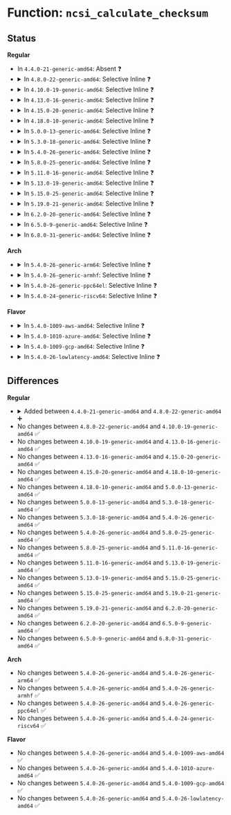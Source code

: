 # Function: <code>ncsi_calculate_checksum</code>

## Status
<b>Regular</b>
<ul>
<li>
In <code>4.4.0-21-generic-amd64</code>: Absent ❓
</li>
<li>
<details>
<summary>In <code>4.8.0-22-generic-amd64</code>: Selective Inline ❓</summary>

```c
u32 ncsi_calculate_checksum(unsigned char * data, int len)
```

```json
{
  "name": "ncsi_calculate_checksum",
  "collision_type": "Unique Global",
  "inline_type": "Selective",
  "funcs": [
    {
      "addr": 18446744071587806585,
      "name": "ncsi_calculate_checksum",
      "external": true,
      "loc": "net/ncsi/ncsi-cmd.c:24",
      "file": "net/ncsi/ncsi-cmd.c",
      "inline": "not declared, inlined",
      "caller_inline": [
        "net/ncsi/ncsi-cmd.c:ncsi_cmd_build_header"
      ],
      "caller_func": [
        "net/ncsi/ncsi-rsp.c:ncsi_validate_rsp_pkt",
        "net/ncsi/ncsi-aen.c:ncsi_aen_handler"
      ]
    }
  ],
  "symbols": [
    {
      "addr": 18446744071587807936,
      "name": "ncsi_calculate_checksum",
      "section": ".text",
      "bind": "STB_GLOBAL",
      "size": 54
    }
  ]
}
```
</details>
</li>
<li>
<details>
<summary>In <code>4.10.0-19-generic-amd64</code>: Selective Inline ❓</summary>

```c
u32 ncsi_calculate_checksum(unsigned char * data, int len)
```

```json
{
  "name": "ncsi_calculate_checksum",
  "collision_type": "Unique Global",
  "inline_type": "Selective",
  "funcs": [
    {
      "addr": 18446744071588020009,
      "name": "ncsi_calculate_checksum",
      "external": true,
      "loc": "net/ncsi/ncsi-cmd.c:24",
      "file": "net/ncsi/ncsi-cmd.c",
      "inline": "not declared, inlined",
      "caller_inline": [
        "net/ncsi/ncsi-cmd.c:ncsi_cmd_build_header"
      ],
      "caller_func": [
        "net/ncsi/ncsi-rsp.c:ncsi_validate_rsp_pkt",
        "net/ncsi/ncsi-aen.c:ncsi_aen_handler"
      ]
    }
  ],
  "symbols": [
    {
      "addr": 18446744071588021360,
      "name": "ncsi_calculate_checksum",
      "section": ".text",
      "bind": "STB_GLOBAL",
      "size": 54
    }
  ]
}
```
</details>
</li>
<li>
<details>
<summary>In <code>4.13.0-16-generic-amd64</code>: Selective Inline ❓</summary>

```c
u32 ncsi_calculate_checksum(unsigned char * data, int len)
```

```json
{
  "name": "ncsi_calculate_checksum",
  "collision_type": "Unique Global",
  "inline_type": "Selective",
  "funcs": [
    {
      "addr": 18446744071588178141,
      "name": "ncsi_calculate_checksum",
      "external": true,
      "loc": "net/ncsi/ncsi-cmd.c:24",
      "file": "net/ncsi/ncsi-cmd.c",
      "inline": "not declared, inlined",
      "caller_inline": [
        "net/ncsi/ncsi-cmd.c:ncsi_cmd_build_header"
      ],
      "caller_func": [
        "net/ncsi/ncsi-rsp.c:ncsi_validate_rsp_pkt",
        "net/ncsi/ncsi-aen.c:ncsi_aen_handler"
      ]
    }
  ],
  "symbols": [
    {
      "addr": 18446744071588179424,
      "name": "ncsi_calculate_checksum",
      "section": ".text",
      "bind": "STB_GLOBAL",
      "size": 54
    }
  ]
}
```
</details>
</li>
<li>
<details>
<summary>In <code>4.15.0-20-generic-amd64</code>: Selective Inline ❓</summary>

```c
u32 ncsi_calculate_checksum(unsigned char * data, int len)
```

```json
{
  "name": "ncsi_calculate_checksum",
  "collision_type": "Unique Global",
  "inline_type": "Selective",
  "funcs": [
    {
      "addr": 18446744071588724109,
      "name": "ncsi_calculate_checksum",
      "external": true,
      "loc": "net/ncsi/ncsi-cmd.c:24",
      "file": "net/ncsi/ncsi-cmd.c",
      "inline": "not declared, inlined",
      "caller_inline": [
        "net/ncsi/ncsi-cmd.c:ncsi_cmd_build_header"
      ],
      "caller_func": [
        "net/ncsi/ncsi-rsp.c:ncsi_validate_rsp_pkt",
        "net/ncsi/ncsi-aen.c:ncsi_aen_handler"
      ]
    }
  ],
  "symbols": [
    {
      "addr": 18446744071588725392,
      "name": "ncsi_calculate_checksum",
      "section": ".text",
      "bind": "STB_GLOBAL",
      "size": 54
    }
  ]
}
```
</details>
</li>
<li>
<details>
<summary>In <code>4.18.0-10-generic-amd64</code>: Selective Inline ❓</summary>

```c
u32 ncsi_calculate_checksum(unsigned char * data, int len)
```

```json
{
  "name": "ncsi_calculate_checksum",
  "collision_type": "Unique Global",
  "inline_type": "Selective",
  "funcs": [
    {
      "addr": 18446744071589091366,
      "name": "ncsi_calculate_checksum",
      "external": true,
      "loc": "net/ncsi/ncsi-cmd.c:24",
      "file": "net/ncsi/ncsi-cmd.c",
      "inline": "not declared, inlined",
      "caller_inline": [
        "net/ncsi/ncsi-cmd.c:ncsi_cmd_build_header"
      ],
      "caller_func": [
        "net/ncsi/ncsi-rsp.c:ncsi_validate_rsp_pkt",
        "net/ncsi/ncsi-aen.c:ncsi_aen_handler"
      ]
    }
  ],
  "symbols": [
    {
      "addr": 18446744071589092640,
      "name": "ncsi_calculate_checksum",
      "section": ".text",
      "bind": "STB_GLOBAL",
      "size": 54
    }
  ]
}
```
</details>
</li>
<li>
<details>
<summary>In <code>5.0.0-13-generic-amd64</code>: Selective Inline ❓</summary>

```c
u32 ncsi_calculate_checksum(unsigned char * data, int len)
```

```json
{
  "name": "ncsi_calculate_checksum",
  "collision_type": "Unique Global",
  "inline_type": "Selective",
  "funcs": [
    {
      "addr": 18446744071589318358,
      "name": "ncsi_calculate_checksum",
      "external": true,
      "loc": "net/ncsi/ncsi-cmd.c:25",
      "file": "net/ncsi/ncsi-cmd.c",
      "inline": "not declared, inlined",
      "caller_inline": [
        "net/ncsi/ncsi-cmd.c:ncsi_cmd_build_header"
      ],
      "caller_func": [
        "net/ncsi/ncsi-rsp.c:ncsi_validate_rsp_pkt",
        "net/ncsi/ncsi-aen.c:ncsi_aen_handler"
      ]
    }
  ],
  "symbols": [
    {
      "addr": 18446744071589319744,
      "name": "ncsi_calculate_checksum",
      "section": ".text",
      "bind": "STB_GLOBAL",
      "size": 54
    }
  ]
}
```
</details>
</li>
<li>
<details>
<summary>In <code>5.3.0-18-generic-amd64</code>: Selective Inline ❓</summary>

```c
u32 ncsi_calculate_checksum(unsigned char * data, int len)
```

```json
{
  "name": "ncsi_calculate_checksum",
  "collision_type": "Unique Global",
  "inline_type": "Selective",
  "funcs": [
    {
      "addr": 18446744071589773635,
      "name": "ncsi_calculate_checksum",
      "external": true,
      "loc": "net/ncsi/ncsi-cmd.c:21",
      "file": "net/ncsi/ncsi-cmd.c",
      "inline": "not declared, inlined",
      "caller_inline": [
        "net/ncsi/ncsi-cmd.c:ncsi_cmd_build_header"
      ],
      "caller_func": [
        "net/ncsi/ncsi-rsp.c:ncsi_validate_rsp_pkt",
        "net/ncsi/ncsi-aen.c:ncsi_aen_handler"
      ]
    }
  ],
  "symbols": [
    {
      "addr": 18446744071589775056,
      "name": "ncsi_calculate_checksum",
      "section": ".text",
      "bind": "STB_GLOBAL",
      "size": 54
    }
  ]
}
```
</details>
</li>
<li>
<details>
<summary>In <code>5.4.0-26-generic-amd64</code>: Selective Inline ❓</summary>

```c
u32 ncsi_calculate_checksum(unsigned char * data, int len)
```

```json
{
  "name": "ncsi_calculate_checksum",
  "collision_type": "Unique Global",
  "inline_type": "Selective",
  "funcs": [
    {
      "addr": 18446744071589997315,
      "name": "ncsi_calculate_checksum",
      "external": true,
      "loc": "net/ncsi/ncsi-cmd.c:21",
      "file": "net/ncsi/ncsi-cmd.c",
      "inline": "not declared, inlined",
      "caller_inline": [
        "net/ncsi/ncsi-cmd.c:ncsi_cmd_build_header"
      ],
      "caller_func": [
        "net/ncsi/ncsi-rsp.c:ncsi_validate_rsp_pkt",
        "net/ncsi/ncsi-aen.c:ncsi_aen_handler"
      ]
    }
  ],
  "symbols": [
    {
      "addr": 18446744071589998736,
      "name": "ncsi_calculate_checksum",
      "section": ".text",
      "bind": "STB_GLOBAL",
      "size": 54
    }
  ]
}
```
</details>
</li>
<li>
<details>
<summary>In <code>5.8.0-25-generic-amd64</code>: Selective Inline ❓</summary>

```c
u32 ncsi_calculate_checksum(unsigned char * data, int len)
```

```json
{
  "name": "ncsi_calculate_checksum",
  "collision_type": "Unique Global",
  "inline_type": "Selective",
  "funcs": [
    {
      "addr": 18446744071591028227,
      "name": "ncsi_calculate_checksum",
      "external": true,
      "loc": "net/ncsi/ncsi-cmd.c:21",
      "file": "net/ncsi/ncsi-cmd.c",
      "inline": "not declared, inlined",
      "caller_inline": [
        "net/ncsi/ncsi-cmd.c:ncsi_cmd_build_header"
      ],
      "caller_func": [
        "net/ncsi/ncsi-rsp.c:ncsi_validate_rsp_pkt",
        "net/ncsi/ncsi-aen.c:ncsi_aen_handler"
      ]
    }
  ],
  "symbols": [
    {
      "addr": 18446744071591029680,
      "name": "ncsi_calculate_checksum",
      "section": ".text",
      "bind": "STB_GLOBAL",
      "size": 62
    }
  ]
}
```
</details>
</li>
<li>
<details>
<summary>In <code>5.11.0-16-generic-amd64</code>: Selective Inline ❓</summary>

```c
u32 ncsi_calculate_checksum(unsigned char * data, int len)
```

```json
{
  "name": "ncsi_calculate_checksum",
  "collision_type": "Unique Global",
  "inline_type": "Selective",
  "funcs": [
    {
      "addr": 18446744071591092227,
      "name": "ncsi_calculate_checksum",
      "external": true,
      "loc": "net/ncsi/ncsi-cmd.c:21",
      "file": "net/ncsi/ncsi-cmd.c",
      "inline": "not declared, inlined",
      "caller_inline": [
        "net/ncsi/ncsi-cmd.c:ncsi_cmd_build_header"
      ],
      "caller_func": [
        "net/ncsi/ncsi-rsp.c:ncsi_validate_rsp_pkt",
        "net/ncsi/ncsi-aen.c:ncsi_aen_handler"
      ]
    }
  ],
  "symbols": [
    {
      "addr": 18446744071591093680,
      "name": "ncsi_calculate_checksum",
      "section": ".text",
      "bind": "STB_GLOBAL",
      "size": 62
    }
  ]
}
```
</details>
</li>
<li>
<details>
<summary>In <code>5.13.0-19-generic-amd64</code>: Selective Inline ❓</summary>

```c
u32 ncsi_calculate_checksum(unsigned char * data, int len)
```

```json
{
  "name": "ncsi_calculate_checksum",
  "collision_type": "Unique Global",
  "inline_type": "Selective",
  "funcs": [
    {
      "addr": 18446744071591022726,
      "name": "ncsi_calculate_checksum",
      "external": true,
      "loc": "net/ncsi/ncsi-cmd.c:21",
      "file": "net/ncsi/ncsi-cmd.c",
      "inline": "not declared, inlined",
      "caller_inline": [
        "net/ncsi/ncsi-cmd.c:ncsi_cmd_build_header"
      ],
      "caller_func": [
        "net/ncsi/ncsi-rsp.c:ncsi_validate_rsp_pkt",
        "net/ncsi/ncsi-aen.c:ncsi_aen_handler"
      ]
    }
  ],
  "symbols": [
    {
      "addr": 18446744071591024176,
      "name": "ncsi_calculate_checksum",
      "section": ".text",
      "bind": "STB_GLOBAL",
      "size": 59
    }
  ]
}
```
</details>
</li>
<li>
<details>
<summary>In <code>5.15.0-25-generic-amd64</code>: Selective Inline ❓</summary>

```c
u32 ncsi_calculate_checksum(unsigned char * data, int len)
```

```json
{
  "name": "ncsi_calculate_checksum",
  "collision_type": "Unique Global",
  "inline_type": "Selective",
  "funcs": [
    {
      "addr": 18446744071591863718,
      "name": "ncsi_calculate_checksum",
      "external": true,
      "loc": "net/ncsi/ncsi-cmd.c:23",
      "file": "net/ncsi/ncsi-cmd.c",
      "inline": "not declared, inlined",
      "caller_inline": [
        "net/ncsi/ncsi-cmd.c:ncsi_cmd_build_header"
      ],
      "caller_func": [
        "net/ncsi/ncsi-rsp.c:ncsi_validate_rsp_pkt",
        "net/ncsi/ncsi-aen.c:ncsi_aen_handler"
      ]
    }
  ],
  "symbols": [
    {
      "addr": 18446744071591865232,
      "name": "ncsi_calculate_checksum",
      "section": ".text",
      "bind": "STB_GLOBAL",
      "size": 59
    }
  ]
}
```
</details>
</li>
<li>
<details>
<summary>In <code>5.19.0-21-generic-amd64</code>: Selective Inline ❓</summary>

```c
u32 ncsi_calculate_checksum(unsigned char * data, int len)
```

```json
{
  "name": "ncsi_calculate_checksum",
  "collision_type": "Unique Global",
  "inline_type": "Selective",
  "funcs": [
    {
      "addr": 18446744071593581631,
      "name": "ncsi_calculate_checksum",
      "external": true,
      "loc": "net/ncsi/ncsi-cmd.c:23",
      "file": "net/ncsi/ncsi-cmd.c",
      "inline": "not declared, inlined",
      "caller_inline": [
        "net/ncsi/ncsi-cmd.c:ncsi_cmd_build_header"
      ],
      "caller_func": [
        "net/ncsi/ncsi-rsp.c:ncsi_validate_rsp_pkt",
        "net/ncsi/ncsi-aen.c:ncsi_aen_handler"
      ]
    }
  ],
  "symbols": [
    {
      "addr": 18446744071593583312,
      "name": "ncsi_calculate_checksum",
      "section": ".text",
      "bind": "STB_GLOBAL",
      "size": 89
    }
  ]
}
```
</details>
</li>
<li>
<details>
<summary>In <code>6.2.0-20-generic-amd64</code>: Selective Inline ❓</summary>

```c
u32 ncsi_calculate_checksum(unsigned char * data, int len)
```

```json
{
  "name": "ncsi_calculate_checksum",
  "collision_type": "Unique Global",
  "inline_type": "Selective",
  "funcs": [
    {
      "addr": 18446744071595507599,
      "name": "ncsi_calculate_checksum",
      "external": true,
      "loc": "net/ncsi/ncsi-cmd.c:23",
      "file": "net/ncsi/ncsi-cmd.c",
      "inline": "not declared, inlined",
      "caller_inline": [
        "net/ncsi/ncsi-cmd.c:ncsi_cmd_build_header"
      ],
      "caller_func": [
        "net/ncsi/ncsi-rsp.c:ncsi_validate_rsp_pkt",
        "net/ncsi/ncsi-aen.c:ncsi_aen_handler"
      ]
    }
  ],
  "symbols": [
    {
      "addr": 18446744071595509504,
      "name": "ncsi_calculate_checksum",
      "section": ".text",
      "bind": "STB_GLOBAL",
      "size": 89
    }
  ]
}
```
</details>
</li>
<li>
<details>
<summary>In <code>6.5.0-9-generic-amd64</code>: Selective Inline ❓</summary>

```c
u32 ncsi_calculate_checksum(unsigned char * data, int len)
```

```json
{
  "name": "ncsi_calculate_checksum",
  "collision_type": "Unique Global",
  "inline_type": "Selective",
  "funcs": [
    {
      "addr": 18446744071596016308,
      "name": "ncsi_calculate_checksum",
      "external": true,
      "loc": "net/ncsi/ncsi-cmd.c:23",
      "file": "net/ncsi/ncsi-cmd.c",
      "inline": "not declared, inlined",
      "caller_inline": [
        "net/ncsi/ncsi-cmd.c:ncsi_cmd_build_header"
      ],
      "caller_func": [
        "net/ncsi/ncsi-rsp.c:ncsi_validate_rsp_pkt",
        "net/ncsi/ncsi-aen.c:ncsi_aen_handler"
      ]
    }
  ],
  "symbols": [
    {
      "addr": 18446744071596018192,
      "name": "ncsi_calculate_checksum",
      "section": ".text",
      "bind": "STB_GLOBAL",
      "size": 89
    }
  ]
}
```
</details>
</li>
<li>
<details>
<summary>In <code>6.8.0-31-generic-amd64</code>: Selective Inline ❓</summary>

```c
u32 ncsi_calculate_checksum(unsigned char * data, int len)
```

```json
{
  "name": "ncsi_calculate_checksum",
  "collision_type": "Unique Global",
  "inline_type": "Selective",
  "funcs": [
    {
      "addr": 18446744071596880340,
      "name": "ncsi_calculate_checksum",
      "external": true,
      "loc": "net/ncsi/ncsi-cmd.c:23",
      "file": "net/ncsi/ncsi-cmd.c",
      "inline": "not declared, inlined",
      "caller_inline": [
        "net/ncsi/ncsi-cmd.c:ncsi_cmd_build_header"
      ],
      "caller_func": [
        "net/ncsi/ncsi-rsp.c:ncsi_validate_rsp_pkt",
        "net/ncsi/ncsi-aen.c:ncsi_aen_handler"
      ]
    }
  ],
  "symbols": [
    {
      "addr": 18446744071596882224,
      "name": "ncsi_calculate_checksum",
      "section": ".text",
      "bind": "STB_GLOBAL",
      "size": 89
    }
  ]
}
```
</details>
</li>
</ul>
<b>Arch</b>
<ul>
<li>
<details>
<summary>In <code>5.4.0-26-generic-arm64</code>: Selective Inline ❓</summary>

```c
u32 ncsi_calculate_checksum(unsigned char * data, int len)
```

```json
{
  "name": "ncsi_calculate_checksum",
  "collision_type": "Unique Global",
  "inline_type": "Selective",
  "funcs": [
    {
      "addr": 18446603336503739880,
      "name": "ncsi_calculate_checksum",
      "external": true,
      "loc": "net/ncsi/ncsi-cmd.c:21",
      "file": "net/ncsi/ncsi-cmd.c",
      "inline": "not declared, inlined",
      "caller_inline": [
        "net/ncsi/ncsi-cmd.c:ncsi_cmd_build_header"
      ],
      "caller_func": [
        "net/ncsi/ncsi-aen.c:ncsi_aen_handler"
      ]
    }
  ],
  "symbols": [
    {
      "addr": 18446603336503741216,
      "name": "ncsi_calculate_checksum",
      "section": ".text",
      "bind": "STB_GLOBAL",
      "size": 112
    }
  ]
}
```
</details>
</li>
<li>
<details>
<summary>In <code>5.4.0-26-generic-armhf</code>: Selective Inline ❓</summary>

```c
u32 ncsi_calculate_checksum(unsigned char * data, int len)
```

```json
{
  "name": "ncsi_calculate_checksum",
  "collision_type": "Unique Global",
  "inline_type": "Selective",
  "funcs": [
    {
      "addr": 3236368768,
      "name": "ncsi_calculate_checksum",
      "external": true,
      "loc": "net/ncsi/ncsi-cmd.c:21",
      "file": "net/ncsi/ncsi-cmd.c",
      "inline": "not declared, inlined",
      "caller_inline": [
        "net/ncsi/ncsi-cmd.c:ncsi_cmd_build_header"
      ],
      "caller_func": [
        "net/ncsi/ncsi-rsp.c:ncsi_validate_rsp_pkt",
        "net/ncsi/ncsi-aen.c:ncsi_aen_handler"
      ]
    }
  ],
  "symbols": [
    {
      "addr": 3236369916,
      "name": "ncsi_calculate_checksum",
      "section": ".text",
      "bind": "STB_GLOBAL",
      "size": 84
    }
  ]
}
```
</details>
</li>
<li>
<details>
<summary>In <code>5.4.0-26-generic-ppc64el</code>: Selective Inline ❓</summary>

```c
u32 ncsi_calculate_checksum(unsigned char * data, int len)
```

```json
{
  "name": "ncsi_calculate_checksum",
  "collision_type": "Unique Global",
  "inline_type": "Selective",
  "funcs": [
    {
      "addr": 13835058055297580260,
      "name": "ncsi_calculate_checksum",
      "external": true,
      "loc": "net/ncsi/ncsi-cmd.c:21",
      "file": "net/ncsi/ncsi-cmd.c",
      "inline": "not declared, inlined",
      "caller_inline": [
        "net/ncsi/ncsi-cmd.c:ncsi_cmd_build_header"
      ],
      "caller_func": [
        "net/ncsi/ncsi-aen.c:ncsi_aen_handler"
      ]
    }
  ],
  "symbols": [
    {
      "addr": 13835058055297582096,
      "name": "ncsi_calculate_checksum",
      "section": ".text",
      "bind": "STB_GLOBAL",
      "size": 104
    }
  ]
}
```
</details>
</li>
<li>
<details>
<summary>In <code>5.4.0-24-generic-riscv64</code>: Selective Inline ❓</summary>

```c
u32 ncsi_calculate_checksum(unsigned char * data, int len)
```

```json
{
  "name": "ncsi_calculate_checksum",
  "collision_type": "Unique Global",
  "inline_type": "Selective",
  "funcs": [
    {
      "addr": 18446743936279659846,
      "name": "ncsi_calculate_checksum",
      "external": true,
      "loc": "net/ncsi/ncsi-cmd.c:21",
      "file": "net/ncsi/ncsi-cmd.c",
      "inline": "not declared, inlined",
      "caller_inline": [
        "net/ncsi/ncsi-cmd.c:ncsi_cmd_build_header"
      ],
      "caller_func": [
        "net/ncsi/ncsi-aen.c:ncsi_aen_handler"
      ]
    }
  ],
  "symbols": [
    {
      "addr": 18446743936279661430,
      "name": "ncsi_calculate_checksum",
      "section": ".text",
      "bind": "STB_GLOBAL",
      "size": 90
    }
  ]
}
```
</details>
</li>
</ul>
<b>Flavor</b>
<ul>
<li>
<details>
<summary>In <code>5.4.0-1009-aws-amd64</code>: Selective Inline ❓</summary>

```c
u32 ncsi_calculate_checksum(unsigned char * data, int len)
```

```json
{
  "name": "ncsi_calculate_checksum",
  "collision_type": "Unique Global",
  "inline_type": "Selective",
  "funcs": [
    {
      "addr": 18446744071589600915,
      "name": "ncsi_calculate_checksum",
      "external": true,
      "loc": "net/ncsi/ncsi-cmd.c:21",
      "file": "net/ncsi/ncsi-cmd.c",
      "inline": "not declared, inlined",
      "caller_inline": [
        "net/ncsi/ncsi-cmd.c:ncsi_cmd_build_header"
      ],
      "caller_func": [
        "net/ncsi/ncsi-rsp.c:ncsi_validate_rsp_pkt",
        "net/ncsi/ncsi-aen.c:ncsi_aen_handler"
      ]
    }
  ],
  "symbols": [
    {
      "addr": 18446744071589602336,
      "name": "ncsi_calculate_checksum",
      "section": ".text",
      "bind": "STB_GLOBAL",
      "size": 54
    }
  ]
}
```
</details>
</li>
<li>
<details>
<summary>In <code>5.4.0-1010-azure-amd64</code>: Selective Inline ❓</summary>

```c
u32 ncsi_calculate_checksum(unsigned char * data, int len)
```

```json
{
  "name": "ncsi_calculate_checksum",
  "collision_type": "Unique Global",
  "inline_type": "Selective",
  "funcs": [
    {
      "addr": 18446744071589325443,
      "name": "ncsi_calculate_checksum",
      "external": true,
      "loc": "net/ncsi/ncsi-cmd.c:21",
      "file": "net/ncsi/ncsi-cmd.c",
      "inline": "not declared, inlined",
      "caller_inline": [
        "net/ncsi/ncsi-cmd.c:ncsi_cmd_build_header"
      ],
      "caller_func": [
        "net/ncsi/ncsi-rsp.c:ncsi_validate_rsp_pkt",
        "net/ncsi/ncsi-aen.c:ncsi_aen_handler"
      ]
    }
  ],
  "symbols": [
    {
      "addr": 18446744071589326864,
      "name": "ncsi_calculate_checksum",
      "section": ".text",
      "bind": "STB_GLOBAL",
      "size": 54
    }
  ]
}
```
</details>
</li>
<li>
<details>
<summary>In <code>5.4.0-1009-gcp-amd64</code>: Selective Inline ❓</summary>

```c
u32 ncsi_calculate_checksum(unsigned char * data, int len)
```

```json
{
  "name": "ncsi_calculate_checksum",
  "collision_type": "Unique Global",
  "inline_type": "Selective",
  "funcs": [
    {
      "addr": 18446744071590042947,
      "name": "ncsi_calculate_checksum",
      "external": true,
      "loc": "net/ncsi/ncsi-cmd.c:21",
      "file": "net/ncsi/ncsi-cmd.c",
      "inline": "not declared, inlined",
      "caller_inline": [
        "net/ncsi/ncsi-cmd.c:ncsi_cmd_build_header"
      ],
      "caller_func": [
        "net/ncsi/ncsi-rsp.c:ncsi_validate_rsp_pkt",
        "net/ncsi/ncsi-aen.c:ncsi_aen_handler"
      ]
    }
  ],
  "symbols": [
    {
      "addr": 18446744071590044368,
      "name": "ncsi_calculate_checksum",
      "section": ".text",
      "bind": "STB_GLOBAL",
      "size": 54
    }
  ]
}
```
</details>
</li>
<li>
<details>
<summary>In <code>5.4.0-26-lowlatency-amd64</code>: Selective Inline ❓</summary>

```c
u32 ncsi_calculate_checksum(unsigned char * data, int len)
```

```json
{
  "name": "ncsi_calculate_checksum",
  "collision_type": "Unique Global",
  "inline_type": "Selective",
  "funcs": [
    {
      "addr": 18446744071590093043,
      "name": "ncsi_calculate_checksum",
      "external": true,
      "loc": "net/ncsi/ncsi-cmd.c:21",
      "file": "net/ncsi/ncsi-cmd.c",
      "inline": "not declared, inlined",
      "caller_inline": [
        "net/ncsi/ncsi-cmd.c:ncsi_cmd_build_header"
      ],
      "caller_func": [
        "net/ncsi/ncsi-rsp.c:ncsi_validate_rsp_pkt",
        "net/ncsi/ncsi-aen.c:ncsi_aen_handler"
      ]
    }
  ],
  "symbols": [
    {
      "addr": 18446744071590094464,
      "name": "ncsi_calculate_checksum",
      "section": ".text",
      "bind": "STB_GLOBAL",
      "size": 54
    }
  ]
}
```
</details>
</li>
</ul>

## Differences
<b>Regular</b>
<ul>
<li>
<details>
<summary>Added between <code>4.4.0-21-generic-amd64</code> and <code>4.8.0-22-generic-amd64</code> ➕</summary>

```c
u32 ncsi_calculate_checksum(unsigned char * data, int len)
```
</details>
</li>
<li>
No changes between <code>4.8.0-22-generic-amd64</code> and <code>4.10.0-19-generic-amd64</code> ✅
</li>
<li>
No changes between <code>4.10.0-19-generic-amd64</code> and <code>4.13.0-16-generic-amd64</code> ✅
</li>
<li>
No changes between <code>4.13.0-16-generic-amd64</code> and <code>4.15.0-20-generic-amd64</code> ✅
</li>
<li>
No changes between <code>4.15.0-20-generic-amd64</code> and <code>4.18.0-10-generic-amd64</code> ✅
</li>
<li>
No changes between <code>4.18.0-10-generic-amd64</code> and <code>5.0.0-13-generic-amd64</code> ✅
</li>
<li>
No changes between <code>5.0.0-13-generic-amd64</code> and <code>5.3.0-18-generic-amd64</code> ✅
</li>
<li>
No changes between <code>5.3.0-18-generic-amd64</code> and <code>5.4.0-26-generic-amd64</code> ✅
</li>
<li>
No changes between <code>5.4.0-26-generic-amd64</code> and <code>5.8.0-25-generic-amd64</code> ✅
</li>
<li>
No changes between <code>5.8.0-25-generic-amd64</code> and <code>5.11.0-16-generic-amd64</code> ✅
</li>
<li>
No changes between <code>5.11.0-16-generic-amd64</code> and <code>5.13.0-19-generic-amd64</code> ✅
</li>
<li>
No changes between <code>5.13.0-19-generic-amd64</code> and <code>5.15.0-25-generic-amd64</code> ✅
</li>
<li>
No changes between <code>5.15.0-25-generic-amd64</code> and <code>5.19.0-21-generic-amd64</code> ✅
</li>
<li>
No changes between <code>5.19.0-21-generic-amd64</code> and <code>6.2.0-20-generic-amd64</code> ✅
</li>
<li>
No changes between <code>6.2.0-20-generic-amd64</code> and <code>6.5.0-9-generic-amd64</code> ✅
</li>
<li>
No changes between <code>6.5.0-9-generic-amd64</code> and <code>6.8.0-31-generic-amd64</code> ✅
</li>
</ul>
<b>Arch</b>
<ul>
<li>
No changes between <code>5.4.0-26-generic-amd64</code> and <code>5.4.0-26-generic-arm64</code> ✅
</li>
<li>
No changes between <code>5.4.0-26-generic-amd64</code> and <code>5.4.0-26-generic-armhf</code> ✅
</li>
<li>
No changes between <code>5.4.0-26-generic-amd64</code> and <code>5.4.0-26-generic-ppc64el</code> ✅
</li>
<li>
No changes between <code>5.4.0-26-generic-amd64</code> and <code>5.4.0-24-generic-riscv64</code> ✅
</li>
</ul>
<b>Flavor</b>
<ul>
<li>
No changes between <code>5.4.0-26-generic-amd64</code> and <code>5.4.0-1009-aws-amd64</code> ✅
</li>
<li>
No changes between <code>5.4.0-26-generic-amd64</code> and <code>5.4.0-1010-azure-amd64</code> ✅
</li>
<li>
No changes between <code>5.4.0-26-generic-amd64</code> and <code>5.4.0-1009-gcp-amd64</code> ✅
</li>
<li>
No changes between <code>5.4.0-26-generic-amd64</code> and <code>5.4.0-26-lowlatency-amd64</code> ✅
</li>
</ul>
